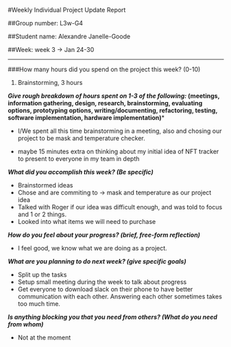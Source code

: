 #Weekly Individual Project Update Report

##Group number: L3w-G4

##Student name: Alexandre Janelle-Goode

##Week: week 3 -> Jan 24-30

---

###How many hours did you spend on the project this week? (0-10)

1. Brainstorming, 3 hours

***Give rough breakdown of hours spent on 1-3 of the following:* (meetings, information gathering, design, research, brainstorming, evaluating options, prototyping options, writing/documenting, refactoring, testing, software implementation, hardware implementation)***

- I/We spent all this time brainstorming in a meeting, also and chosing our project to be mask and temperature checker.

- maybe 15 minutes extra on thinking about my initial idea of NFT tracker to present to everyone in my team in depth

***What did you accomplish this week? (Be specific)***
- Brainstormed ideas
- Chose and are commiting to -> mask and temperature as our project idea
- Talked with Roger if our idea was difficult enough, and was told to focus and 1 or 2 things.
- Looked into what items we will need to purchase

***How do you feel about your progress? (brief, free-form reflection)***
- I feel good, we know what we are doing as a project.

***What are you planning to do next week? (give specific goals)***
- Split up the tasks
- Setup small meeting during the week to talk about progress
- Get everyone to download slack on their phone to have better communication with each other. Answering each other sometimes takes too much time.

***Is anything blocking you that you need from others? (What do you need from whom)***
- Not at the moment
